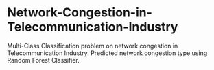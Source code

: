 # Network-Congestion-in-Telecommunication-Industry
Multi-Class Classification problem on network congestion in Telecommunication Industry. Predicted network congestion type using Random Forest Classifier.
